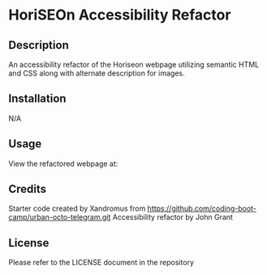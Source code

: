 # HoriSEOn Accessibility Refactor

## Description

An accessibility refactor of the Horiseon webpage utilizing semantic HTML and CSS along with alternate description for images. 

## Installation

N/A

## Usage

View the refactored webpage at: 

## Credits

Starter code created by Xandromus from https://github.com/coding-boot-camp/urban-octo-telegram.git
Accessibility refactor by John Grant

## License

Please refer to the LICENSE document in the repository


